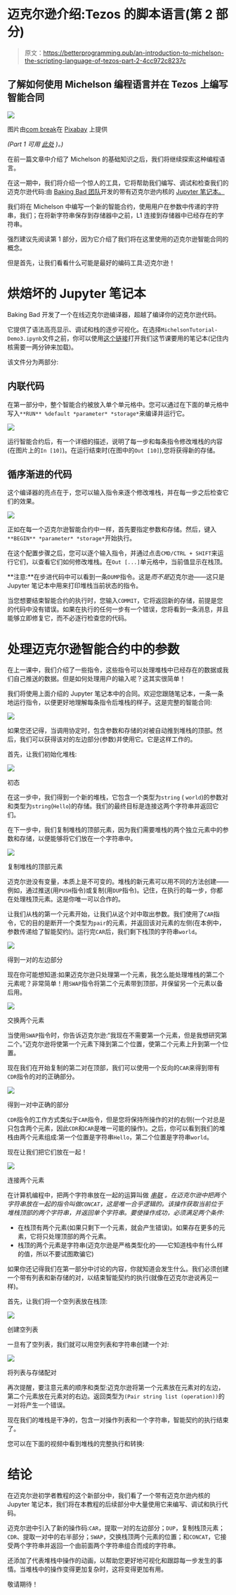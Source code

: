 # 迈克尔逊介绍:Tezos 的脚本语言(第 2 部分)

> 原文：<https://betterprogramming.pub/an-introduction-to-michelson-the-scripting-language-of-tezos-part-2-4cc972c8237c>

## 了解如何使用 Michelson 编程语言并在 Tezos 上编写智能合同

![](img/2b9bec226580ca62cf9694cded067c53.png)

图片由[com break](https://pixabay.com/de/users/comfreak-51581/)在 [Pixabay](https://pixabay.com/de/illustrations/matrix-code-daten-vernetzung-1735640/) 上提供

*(Part 1 可用* [*此处*](https://medium.com/better-programming/introduction-to-michelson-the-language-of-tezos-part-1-374c03394cc3) *)。)*

在前一篇文章中介绍了 Michelson 的基础知识之后，我们将继续探索这种编程语言。

在这一期中，我们将介绍一个惊人的工具，它将帮助我们编写、调试和检查我们的迈克尔逊代码:由 [Baking Bad 团队](https://baking-bad.org/docs)开发的带有迈克尔逊内核的 [Jupyter 笔记本。](https://github.com/baking-bad/michelson-kernel)

我们将在 Michelson 中编写一个新的智能合约，使用用户在参数中传递的字符串，我们；在将新字符串保存到存储器中之前，L1 连接到存储器中已经存在的字符串。

强烈建议先阅读第 1 部分，因为它介绍了我们将在这里使用的迈克尔逊智能合同的概念。

但是首先，让我们看看什么可能是最好的编码工具:迈克尔逊！

# 烘焙坏的 Jupyter 笔记本

Baking Bad 开发了一个在线迈克尔逊编译器，超越了编译你的迈克尔逊代码。

它提供了语法高亮显示、调试和栈的逐步可视化。在选择`MichelsonTutorial-Demo3.ipynb`文件之前，你可以使用[这个链接](https://mybinder.org/v2/gh/claudebarde/michelson-kernel/binder)打开我们这节课要用的笔记本(记住内核需要一两分钟来加载)。

该文件分为两部分:

## 内联代码

在第一部分中，整个智能合约被放入单个单元格中。您可以通过在下面的单元格中写入`**RUN** %default *parameter* *storage*`来编译并运行它。

![](img/44539434121a4a75067c9552977b2005.png)

运行智能合约后，有一个详细的描述，说明了每一步和每条指令修改堆栈的内容(在图片上的`In [10]`)。在运行结束时(在图中的`Out [10]`),您将获得新的存储。

## 循序渐进的代码

这个编译器的亮点在于，您可以输入指令来逐个修改堆栈，并在每一步之后检查它们的效果。

![](img/0afd29f81f2e131c56c4df7eb934c6f3.png)

正如在每一个迈克尔逊智能合约中一样，首先要指定参数和存储。然后，键入`**BEGIN** *parameter* *storage*`开始执行。

在这个配置步骤之后，您可以逐个输入指令，并通过点击`CMD/CTRL + SHIFT`来运行它们，以查看它们如何修改堆栈。在`Out [...]`单元格中，当前值显示在栈顶。

**注意:**在步进代码中可以看到一条`DUMP`指令。这是*而不是*迈克尔逊——这只是 Jupyter 笔记本中用来打印堆栈当前状态的指令。

当您想要结束智能合约的执行时，您输入`COMMIT`，它将返回新的存储，前提是您的代码中没有错误。如果在执行的任何一步有一个错误，您将看到一条消息，并且能够立即修复它，而不必逐行检查您的代码。

# 处理迈克尔逊智能合约中的参数

在上一课中，我们介绍了一些指令，这些指令可以处理堆栈中已经存在的数据或我们自己推送的数据。但是如何处理用户的输入呢？这其实很简单！

我们将使用上面介绍的 Jupyter 笔记本中的合同。欢迎您跟随笔记本，一条一条地运行指令，以便更好地理解每条指令后堆栈的样子。这是完整的智能合同:

![](img/1fe718e842f4eb0ba12d21033d955c85.png)

如果您还记得，当调用协定时，包含参数和存储的对被自动推到堆栈的顶部。然后，我们可以获得该对的左边部分(参数)并使用它。它是这样工作的。

首先，让我们初始化堆栈:

![](img/ab71eabb75b60a86bfbf47559cf01acc.png)

初态

在这一步中，我们得到一个新的堆栈，它包含一个类型为`string` ( `world`)的参数对和类型为`string`(`Hello`)的存储。我们的最终目标是连接这两个字符串并返回它们。

在下一步中，我们复制堆栈的顶部元素，因为我们需要堆栈的两个独立元素中的参数和存储，以便能够将它们放在一个字符串中。

![](img/bbf36699d9486b405b03d90522ae31f0.png)

复制堆栈的顶部元素

迈克尔逊没有变量，本质上是不可变的。堆栈的新元素可以用不同的方法创建——例如，通过推送(用`PUSH`指令)或复制(用`DUP`指令)。记住，在执行的每一步，你都在处理栈顶元素。这是你唯一可以合作的。

让我们从栈的第一个元素开始，让我们从这个对中取出参数。我们使用了`CAR`指令，它的目的是断开一个类型为`pair`的元素，并返回该对元素的左侧(在本例中，参数传递给了智能契约)。运行完`CAR`后，我们剩下栈顶的字符串`world`。

![](img/46f493b875047ae00d0c9f9086415423.png)

得到一对的左边部分

现在你可能想知道:如果迈克尔逊只处理第一个元素，我怎么能处理堆栈的第二个元素呢？非常简单！用`SWAP`指令将第二个元素带到顶部，并保留另一个元素以备后用。

![](img/fb12011f0a2ce9943db75ed864448910.png)

交换两个元素

当使用`SWAP`指令时，你告诉迈克尔逊:“我现在不需要第一个元素，但是我想研究第二个。”迈克尔逊将使第一个元素下降到第二个位置，使第二个元素上升到第一个位置。

现在我们在开始复制的第二对在顶部，我们可以使用一个反向的`CAR`来得到带有`CDR`指令的对的正确部分。

![](img/93d0f5e12d8fa70f80d8f13d9e452802.png)

得到一对中正确的部分

`CDR`指令的工作方式类似于`CAR`指令，但是您将保持所操作的对的右侧(一个对总是只包含两个元素，因此`CDR`和`CAR`是唯一可能的操作)。之后，你可以看到我们的堆栈由两个元素组成:第一个位置是字符串`Hello`，第二个位置是字符串`world`。

现在让我们把它们放在一起！

![](img/31c4109cf62c7f077a6de4367f169c18.png)

连接两个元素

在计算机编程中，把两个字符串放在一起的运算叫做 [*串联*](https://en.wikipedia.org/wiki/Concatenation) *。在迈克尔逊中把两个字符串放在一起的指令叫做`CONCAT`，这是唯一合乎逻辑的。该操作获取当前位于堆栈顶部的两个字符串，并返回单个字符串。要使操作成功，必须满足两个条件:*

*   在栈顶有两个元素(如果只剩下一个元素，就会产生错误)。如果存在更多的元素，它将只处理顶部的两个元素。
*   栈顶的两个元素是字符串(迈克尔逊是严格类型化的——它知道栈中有什么样的值，所以不要试图欺骗它)

如果你还记得我们在第一部分中讨论的内容，你就知道会发生什么。我们必须创建一个带有列表和新存储的对，以结束智能契约的执行(就像在迈克尔逊说再见一样)。

首先，让我们将一个空列表放在栈顶:

![](img/3920495529087a1146cd35bbd2f6e5ef.png)

创建空列表

一旦有了空列表，我们就可以用空列表和字符串创建一个对:

![](img/5a702519e996619d7375b3c3b7002adc.png)

将列表与存储配对

再次提醒，要注意元素的顺序和类型:迈克尔逊将第一个元素放在元素对的左边，第二个元素放在元素对的右边。返回类型为`(Pair string list (operation))`的一对将产生一个错误。

现在我们的堆栈是干净的，包含一对操作列表和一个字符串，智能契约的执行结束了。

您可以在下面的视频中看到堆栈的完整执行和转换:

# 结论

在迈克尔逊初学者教程的这个新部分中，我们看了一个带有迈克尔逊内核的 Jupyter 笔记本，我们将在本教程的后续部分中大量使用它来编写、调试和执行代码。

迈克尔逊中引入了新的操作码:`CAR`，提取一对的左边部分；`DUP`，复制栈顶元素；`CDR`、提取一对中的右半部分；`SWAP`，交换栈顶两个元素的位置；和`CONCAT`，它接受两个字符串并返回一个由前面两个字符串组合而成的字符串。

还添加了代表堆栈中操作的动画，以帮助您更好地可视化和跟踪每一步发生的事情。当堆栈中的操作变得更加复杂时，这将变得更加有用。

敬请期待！